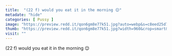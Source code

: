 ```yaml
---
title:  "(22 f) would you eat it in the morning 😌"
metadate: "hide"
categories: [ Pussy ]
image: "https://preview.redd.it/qon6gm8e77k51.jpg?auto=webp&s=c8eed25d7b72d1f363ce4f9cf0a0c1642eff0ee2"
thumb: "https://preview.redd.it/qon6gm8e77k51.jpg?width=960&crop=smart&auto=webp&s=75992d5271a7793e78bdd3272f3c83a54e208e6c"
visit: ""
---
```

(22 f) would you eat it in the morning 😌

